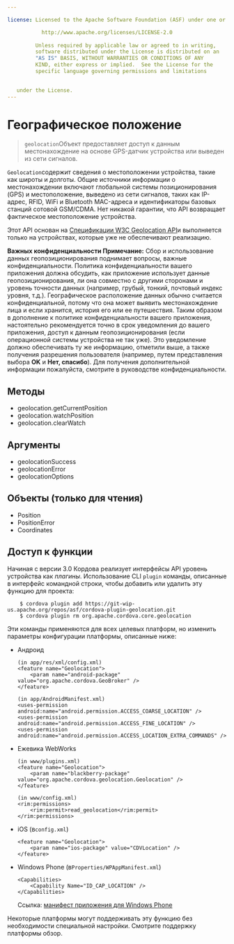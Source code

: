 ```yaml
---

license: Licensed to the Apache Software Foundation (ASF) under one or more contributor license agreements. See the NOTICE file distributed with this work for additional information regarding copyright ownership. The ASF licenses this file to you under the Apache License, Version 2.0 (the "License"); you may not use this file except in compliance with the License. You may obtain a copy of the License at

           http://www.apache.org/licenses/LICENSE-2.0
    
         Unless required by applicable law or agreed to in writing,
         software distributed under the License is distributed on an
         "AS IS" BASIS, WITHOUT WARRANTIES OR CONDITIONS OF ANY
         KIND, either express or implied.  See the License for the
         specific language governing permissions and limitations
    

   under the License.
---
```


# Географическое положение

> `geolocation`Объект предоставляет доступ к данным местонахождение на основе GPS-датчик устройства или выведен из сети сигналов.

`Geolocation`содержит сведения о местоположении устройства, такие как широты и долготы. Общие источники информации о местонахождении включают глобальной системы позиционирования (GPS) и местоположение, выведено из сети сигналов, таких как IP-адрес, RFID, WiFi и Bluetooth MAC-адреса и идентификаторы базовых станций сотовой GSM/CDMA. Нет никакой гарантии, что API возвращает фактическое местоположение устройства.

Этот API основан на [Спецификации W3C Geolocation API][1]и выполняется только на устройствах, которые уже не обеспечивают реализацию.

 [1]: http://dev.w3.org/geo/api/spec-source.html

**Важных конфиденциальности Примечание:** Сбор и использование данных геопозиционирования поднимает вопросы, важные конфиденциальности. Политика конфиденциальности вашего приложения должна обсудить, как приложение использует данные геопозиционирования, ли она совместно с другими сторонами и уровень точности данных (например, грубый, тонкий, почтовый индекс уровня, т.д.). Географическое расположение данных обычно считается конфиденциальной, потому что она может выявить местонахождение лица и если хранится, история его или ее путешествия. Таким образом в дополнение к политике конфиденциальности вашего приложения, настоятельно рекомендуется точно в срок уведомления до вашего приложения, доступ к данным геопозиционирования (если операционной системы устройства не так уже). Это уведомление должно обеспечивать ту же информацию, отметили выше, а также получения разрешения пользователя (например, путем представления выбора **OK** и **Нет, спасибо**). Для получения дополнительной информации пожалуйста, смотрите в руководстве конфиденциальности.

## Методы

*   geolocation.getCurrentPosition
*   geolocation.watchPosition
*   geolocation.clearWatch

## Аргументы

*   geolocationSuccess
*   geolocationError
*   geolocationOptions

## Объекты (только для чтения)

*   Position
*   PositionError
*   Coordinates

## Доступ к функции

Начиная с версии 3.0 Кордова реализует интерфейсы API уровень устройства как *плагины*. Использование CLI `plugin` команды, описанные в интерфейс командной строки, чтобы добавить или удалить эту функцию для проекта:

        $ cordova plugin add https://git-wip-us.apache.org/repos/asf/cordova-plugin-geolocation.git
        $ cordova plugin rm org.apache.cordova.core.geolocation
    

Эти команды применяются для всех целевых платформ, но изменить параметры конфигурации платформы, описанные ниже:

*   Андроид
    
        (in app/res/xml/config.xml)
        <feature name="Geolocation">
            <param name="android-package" value="org.apache.cordova.GeoBroker" />
        </feature>
        
        (in app/AndroidManifest.xml)
        <uses-permission android:name="android.permission.ACCESS_COARSE_LOCATION" />
        <uses-permission android:name="android.permission.ACCESS_FINE_LOCATION" />
        <uses-permission android:name="android.permission.ACCESS_LOCATION_EXTRA_COMMANDS" />
        

*   Ежевика WebWorks
    
        (in www/plugins.xml)
        <feature name="Geolocation">
            <param name="blackberry-package" value="org.apache.cordova.geolocation.Geolocation" />
        </feature>
        
        (in www/config.xml)
        <rim:permissions>
            <rim:permit>read_geolocation</rim:permit>
        </rim:permissions>
        

*   iOS (в`config.xml`)
    
        <feature name="Geolocation">
            <param name="ios-package" value="CDVLocation" />
        </feature>
        

*   Windows Phone (в`Properties/WPAppManifest.xml`)
    
        <Capabilities>
            <Capability Name="ID_CAP_LOCATION" />
        </Capabilities>
        
    
    Ссылка: [манифест приложения для Windows Phone][2]

 [2]: http://msdn.microsoft.com/en-us/library/ff769509%28v=vs.92%29.aspx

Некоторые платформы могут поддерживать эту функцию без необходимости специальной настройки. Смотрите поддержку платформы обзор.
